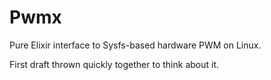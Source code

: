 # Pwmx

Pure Elixir interface to Sysfs-based hardware PWM on Linux.

First draft thrown quickly together to think about it.
